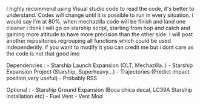 I highly recommend using Visual studio code to read the code, it's better to understand.
Codes will change until it is possible to run in every situation. i would say i'm at 80%, when mechazilla code will be finish and land one cleaner i think i will go on starship script, starting from hop and catch and gaining more altitude to have more precision than the other side.
I will post another repositories regrouping all functions which could be used independently.
if you want to modify it you can credit me but i dont care as the code is not that good imo




Dependencies : - Starship Launch Expansion (OLT, Mechazilla..)
               - Starship Expansion Project (Starship, Superheavy...)
               - Trajectories (Predict impact position,very useful)
               - Probably RSS 


Optional : - Starship Ground Expansion (Boca chica decal, LC39A Starship installation etc)
           - Fuel Vent
           - Vent Mod 
